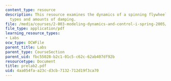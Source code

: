 ```yaml
---
content_type: resource
description: This resource examines the dynamics of a spinning flywheel, with differents
  types and amounts of damping.
file: /media/courses/2-003-modeling-dynamics-and-control-i-spring-2005/4aa054faa23cd3cb7132712d19f3ca70_prelab2.pdf
file_type: application/pdf
learning_resource_types:
- Labs
ocw_type: OCWFile
parent_title: Labs
parent_type: CourseSection
parent_uid: fbc55028-b2c1-01c5-c62c-62ab407df92b
resourcetype: Document
title: prelab2.pdf
uid: 4aa054fa-a23c-d3cb-7132-712d19f3ca70
---
```

